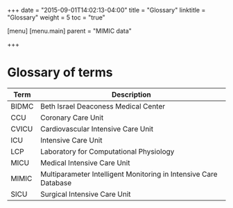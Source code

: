 +++
date = "2015-09-01T14:02:13-04:00"
title = "Glossary"
linktitle = "Glossary"
weight = 5
toc = "true"

[menu]
  [menu.main]
    parent = "MIMIC data"

+++

# Glossary of terms

Term | Description
---- | -----
BIDMC | Beth Israel Deaconess Medical Center
CCU | Coronary Care Unit
CVICU | Cardiovascular Intensive Care Unit
ICU | Intensive Care Unit
LCP | Laboratory for Computational Physiology
MICU | Medical Intensive Care Unit
MIMIC | Multiparameter Intelligent Monitoring in Intensive Care Database
SICU | Surgical Intensive Care Unit
